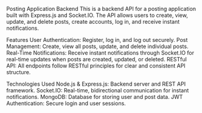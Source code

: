 Posting Application Backend
This is a backend API for a posting application built with Express.js and Socket.IO. The API allows users to create, view, update, and delete posts, create accounts, log in, and receive instant notifications.

Features
User Authentication: Register, log in, and log out securely.
Post Management: Create, view all posts, update, and delete individual posts.
Real-Time Notifications: Receive instant notifications through Socket.IO for real-time updates when posts are created, updated, or deleted.
RESTful API: All endpoints follow RESTful principles for clear and consistent API structure.


Technologies Used
Node.js & Express.js: Backend server and REST API framework.
Socket.IO: Real-time, bidirectional communication for instant notifications.
MongoDB: Database for storing user and post data.
JWT Authentication: Secure login and user sessions.
